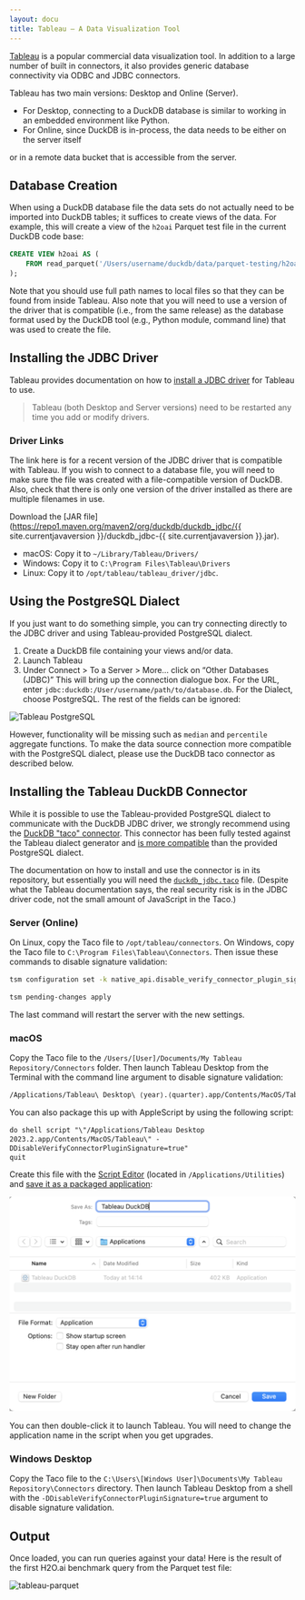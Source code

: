 ```yaml
---
layout: docu
title: Tableau – A Data Visualization Tool
---
```


[Tableau](https://www.tableau.com/) is a popular commercial data visualization tool.
In addition to a large number of built in connectors,
it also provides generic database connectivity via ODBC and JDBC connectors.

Tableau has two main versions: Desktop and Online (Server).

* For Desktop, connecting to a DuckDB database is similar to working in an embedded environment like Python.
* For Online, since DuckDB is in-process, the data needs to be either on the server itself

or in a remote data bucket that is accessible from the server.

## Database Creation

When using a DuckDB database file
the data sets do not actually need to be imported into DuckDB tables;
it suffices to create views of the data.
For example, this will create a view of the `h2oai` Parquet test file in the current DuckDB code base:

```sql
CREATE VIEW h2oai AS (
    FROM read_parquet('/Users/username/duckdb/data/parquet-testing/h2oai/h2oai_group_small.parquet')
);
```

Note that you should use full path names to local files so that they can be found from inside Tableau.
Also note that you will need to use a version of the driver that is compatible (i.e., from the same release)
as the database format used by the DuckDB tool (e.g., Python module, command line) that was used to create the file.

## Installing the JDBC Driver

Tableau provides documentation on how to [install a JDBC driver](https://help.tableau.com/current/pro/desktop/en-gb/jdbc_tableau.htm)
for Tableau to use.

> Tableau (both Desktop and Server versions) need to be restarted any time you add or modify drivers.

### Driver Links

The link here is for a recent version of the JDBC driver that is compatible with Tableau.
If you wish to connect to a database file,
you will need to make sure the file was created with a file-compatible version of DuckDB.
Also, check that there is only one version of the driver installed as there are multiple filenames in use.

<!-- markdownlint-disable MD034 -->
Download the [JAR file](https://repo1.maven.org/maven2/org/duckdb/duckdb_jdbc/{{ site.currentjavaversion }}/duckdb_jdbc-{{ site.currentjavaversion }}.jar).
<!-- markdownlint-enable MD034 -->

* macOS: Copy it to `~/Library/Tableau/Drivers/`
* Windows: Copy it to `C:\Program Files\Tableau\Drivers`
* Linux: Copy it to `/opt/tableau/tableau_driver/jdbc`.

## Using the PostgreSQL Dialect

If you just want to do something simple, you can try connecting directly to the JDBC driver
and using Tableau-provided PostgreSQL dialect.

1. Create a DuckDB file containing your views and/or data.
2. Launch Tableau
3. Under Connect > To a Server > More… click on “Other Databases (JDBC)” This will bring up the connection dialogue box. For the URL, enter `jdbc:duckdb:/User/username/path/to/database.db`. For the Dialect, choose PostgreSQL. The rest of the fields can be ignored:

![Tableau PostgreSQL](/images/guides/tableau/tableau-osx-jdbc.png)

However, functionality will be missing such as `median` and `percentile` aggregate functions.
To make the data source connection more compatible with the PostgreSQL dialect,
please use the DuckDB taco connector as described below.

## Installing the Tableau DuckDB Connector

While it is possible to use the Tableau-provided PostgreSQL dialect to communicate with the DuckDB JDBC driver,
we strongly recommend using the [DuckDB "taco" connector](https://github.com/MotherDuck-Open-Source/duckdb-tableau-connector).
This connector has been fully tested against the Tableau dialect generator
and [is more compatible](https://github.com/MotherDuck-Open-Source/duckdb-tableau-connector/blob/main/tableau_connectors/duckdb_jdbc/dialect.tdd)
than the provided PostgreSQL dialect.

The documentation on how to install and use the connector is in its repository,
but essentially you will need the
[`duckdb_jdbc.taco`](https://github.com/MotherDuck-Open-Source/duckdb-tableau-connector/raw/main/packaged-connector/duckdb_jdbc-v1.0.0-signed.taco) file.
(Despite what the Tableau documentation says, the real security risk is in the JDBC driver code,
not the small amount of JavaScript in the Taco.)

### Server (Online)

On Linux, copy the Taco file to `/opt/tableau/connectors`.
On Windows, copy the Taco file to `C:\Program Files\Tableau\Connectors`.
Then issue these commands to disable signature validation:

```bash
tsm configuration set -k native_api.disable_verify_connector_plugin_signature -v true
```

```bash
tsm pending-changes apply
```

The last command will restart the server with the new settings.

### macOS

Copy the Taco file to the `/Users/[User]/Documents/My Tableau Repository/Connectors` folder.
Then launch Tableau Desktop from the Terminal with the command line argument to disable signature validation:

```bash
/Applications/Tableau\ Desktop\ ⟨year⟩.⟨quarter⟩.app/Contents/MacOS/Tableau -DDisableVerifyConnectorPluginSignature=true
```

You can also package this up with AppleScript by using the following script:

```tableau
do shell script "\"/Applications/Tableau Desktop 2023.2.app/Contents/MacOS/Tableau\" -DDisableVerifyConnectorPluginSignature=true"
quit
```

Create this file with the [Script Editor](https://support.apple.com/guide/script-editor/welcome/mac)
(located in `/Applications/Utilities`)
and [save it as a packaged application](https://support.apple.com/guide/script-editor/save-a-script-as-an-app-scpedt1072/mac):

![tableau-applescript](/images/guides/tableau/applescript.png)

You can then double-click it to launch Tableau.
You will need to change the application name in the script when you get upgrades.

### Windows Desktop

Copy the Taco file to the `C:\Users\[Windows User]\Documents\My Tableau Repository\Connectors` directory.
Then launch Tableau Desktop from a shell with the `-DDisableVerifyConnectorPluginSignature=true` argument
to disable signature validation.

## Output

Once loaded, you can run queries against your data!
Here is the result of the first H2O.ai benchmark query from the Parquet test file:

![tableau-parquet](/images/guides/tableau/h2oai-group-by-1.png)